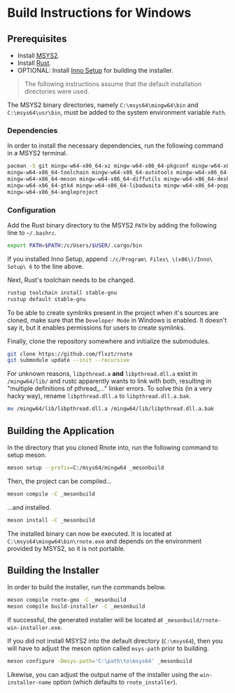# Build Instructions for Windows

## Prerequisites

-   Install [MSYS2](https://www.msys2.org/).
-   Install [Rust](https://www.rust-lang.org/).
-   OPTIONAL: Install [Inno Setup](https://jrsoftware.org/isinfo.php) for building the installer.

> The following instructions assume that the default installation directories were used.

The MSYS2 binary directories, namely `C:\msys64\mingw64\bin` and `C:\msys64\usr\bin`, must be added to the system
environment variable `Path`.

### Dependencies

In order to install the necessary dependencies, run the following command in a MSYS2 terminal.

```bash
pacman -S git mingw-w64-x86_64-xz mingw-w64-x86_64-pkgconf mingw-w64-x86_64-gcc mingw-w64-x86_64-clang \
mingw-w64-x86_64-toolchain mingw-w64-x86_64-autotools mingw-w64-x86_64-make mingw-w64-x86_64-cmake \
mingw-w64-x86_64-meson mingw-w64-x86_64-diffutils mingw-w64-x86_64-desktop-file-utils mingw-w64-x86_64-appstream-glib \
mingw-w64-x86_64-gtk4 mingw-w64-x86_64-libadwaita mingw-w64-x86_64-poppler mingw-w64-x86_64-poppler-data \
mingw-w64-x86_64-angleproject
```

### Configuration

Add the Rust binary directory to the MSYS2 `PATH` by adding the following line to `~/.bashrc`.

```bash
export PATH=$PATH:/c/Users/$USER/.cargo/bin
```

If you installed Inno Setup, append `:/c/Program\ Files\ \(x86\)/Inno\ Setup\ 6` to the line above.

Next, Rust's toolchain needs to be changed.

```bash
rustup toolchain install stable-gnu
rustup default stable-gnu
```

To be able to create symlinks present in the project when it's sources are cloned, make sure that the `Developer Mode`
in Windows is enabled. It doesn't say it, but it enables permissions for users to create symlinks.

Finally, clone the repository somewhere and initialize the submodules.

```bash
git clone https://github.com/flxzt/rnote
git submodule update --init --recursive
```

For unknown reasons, `libpthread.a` **and** `libpthread.dll.a` exist in `/mingw64/lib/` and rustc apparently wants to
link with both, resulting in "multiple definitions of pthread\_..." linker errors.
To solve this (in a very hacky way), rename `libpthread.dll.a` to `libpthread.dll.a.bak`.

```bash
mv /mingw64/lib/libpthread.dll.a /mingw64/lib/libpthread.dll.a.bak
```

## Building the Application

In the directory that you cloned Rnote into, run the following command to setup meson.

```bash
meson setup --prefix=C:/msys64/mingw64 _mesonbuild
```

Then, the project can be compiled...

```bash
meson compile -C _mesonbuild
```

...and installed.

```bash
meson install -C _mesonbuild
```

The installed binary can now be executed. It is located at `C:\msys64\mingw64\bin\rnote.exe` and depends on the
environment provided by MSYS2, so it is not portable.

## Building the Installer

In order to build the installer, run the commands below.

```bash
meson compile rnote-gmo -C _mesonbuild
meson compile build-installer -C _mesonbuild
```

If successful, the generated installer will be located at `_mesonbuild/rnote-win-installer.exe`.

If you did not install MSYS2 into the default directory (`C:\msys64`), then you will have to adjust the meson option
called `msys-path` prior to building.

```bash
meson configure -Dmsys-path='C:\path\to\msys64' _mesonbuild
```

Likewise, you can adjust the output name of the installer using the `win-installer-name` option
(which defaults to `rnote_installer`).

